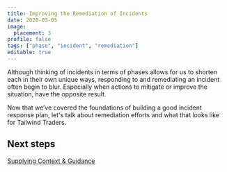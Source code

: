 ```yaml
---
title: Improving the Remediation of Incidents
date: 2020-03-05
image:
  placement: 3
profile: false
tags: ["phase", "incident", "remediation"]
editable: true
---
```


Although thinking of incidents in terms of phases allows for us to shorten each in their own unique ways, responding to and remediating an incident often begin to blur. Especially when actions to mitigate or improve the situation, have the opposite result.

Now that we’ve covered the foundations of building a good incident response plan, let's talk about remediation efforts and what that looks like for Tailwind Traders.

## Next steps

[Supplying Context & Guidance](/post/supplying-context-and-guidance/)